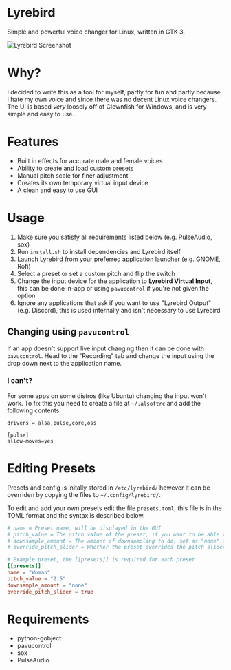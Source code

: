# Lyrebird
Simple and powerful voice changer for Linux, written in GTK 3.

![Lyrebird Screenshot](https://raw.githubusercontent.com/chxrlt/lyrebird/master/preview.png)

# Why?
I decided to write this as a tool for myself, partly for fun and partly because I hate my own voice and since there was no decent Linux voice changers. The UI is based *very* loosely off of Clownfish for Windows, and is very simple and easy to use.

# Features
- Built in effects for accurate male and female voices
- Ability to create and load custom presets
- Manual pitch scale for finer adjustment
- Creates its own temporary virtual input device
- A clean and easy to use GUI

# Usage
1. Make sure you satisfy all requirements listed below (e.g. PulseAudio, sox)
2. Run `install.sh` to install dependencies and Lyrebird itself
3. Launch Lyrebird from your preferred application launcher (e.g. GNOME, Rofi)
4. Select a preset or set a custom pitch and flip the switch
5. Change the input device for the application to **Lyrebird Virtual Input**, this can be done in-app or using `pavucontrol` if you're not given the option
6. Ignore any applications that ask if you want to use "Lyrebird Output" (e.g. Discord), this is used internally and isn't necessary to use Lyrebird

## Changing using `pavucontrol`
If an app doesn't support live input changing then it can be done with `pavucontrol`. Head to the "Recording" tab and change the input using the drop down next to the application name.

### I can't?
For some apps on some distros (like Ubuntu) changing the input won't work. To fix this you need to create a file at `~/.alsoftrc` and add the following contents:

```
drivers = alsa,pulse,core,oss

[pulse]
allow-moves=yes
```

# Editing Presets
Presets and config is initally stored in `/etc/lyrebird/` however it can be overriden by copying the files to `~/.config/lyrebird/`.

To edit and add your own presets edit the file `presets.toml`, this file is in the TOML format and the syntax is described below.

```toml
# name = Preset name, will be displayed in the GUI
# pitch_value = The pitch value of the preset, if you want to be able to adjust this use "scale"
# downsample_amount = The amount of downsampling to do, set as "none" if you don't want any
# override_pitch_slider = Whether the preset overrides the pitch slider or not

# Example preset, the [[presets]] is required for each preset
[[presets]]
name = "Woman"
pitch_value = "2.5"
downsample_amount = "none"
override_pitch_slider = true
```

# Requirements
- python-gobject
- pavucontrol
- sox
- PulseAudio